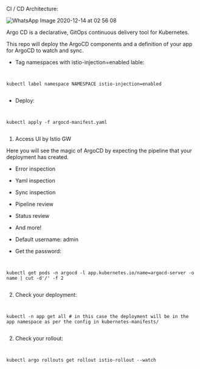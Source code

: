 CI / CD Architecture:

![WhatsApp Image 2020-12-14 at 02 56 08](https://user-images.githubusercontent.com/31888672/102708845-307a5b80-42ae-11eb-8351-7dfa9dd10f9d.jpeg)

Argo CD is a declarative, GitOps continuous delivery tool for Kubernetes.

This repo will deploy the ArgoCD components and a definition of your app for ArgoCD to watch and sync.

- Tag namespaces with istio-injection=enabled lable:

<pre><code>

kubectl label namespace NAMESPACE istio-injection=enabled

</code></pre>


- Deploy: 

<pre><code>

kubectl apply -f argocd-manifest.yaml

</code></pre>

1. Access UI by Istio GW

Here you will see the magic of ArgoCD by expecting the pipeline that your deployment has 
created. 

- Error inspection
- Yaml inspection
- Sync inspection
- Pipeline review
- Status review
- And more!

- Default username: admin
- Get the password: 

<pre><code>

kubectl get pods -n argocd -l app.kubernetes.io/name=argocd-server -o name | cut -d'/' -f 2

</code></pre>

2. Check your deployment: 

<pre><code>

kubectl -n app get all # in this case the deployment will be in the app namespace as per the config in kubernetes-manifests/

</code></pre>

2. Check your rollout: 

<pre><code>

kubectl argo rollouts get rollout istio-rollout --watch

</code></pre>
